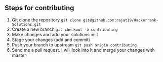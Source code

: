 ## Steps for contributing
1. Git clone the repository `git clone git@github.com:rajat19/Hackerrank-Solutions.git`
2. Create a new branch `git checkout -b contributing`
3. Make changes and add your solutions in it
4. Stage your changes (add and commit)
5. Push your branch to upstream `git push origin contributing`
6. Send me a pull request. I will look into it and merge your changes with master

